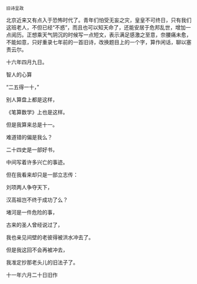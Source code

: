     旧诗呈政 

   北京近来又有点入于恐怖时代了。青年们怕受无妄之灾，皇皇不可终日，只有我们这班老人，不但已经“不惑”，而且也可以知天命了，还能安居于危邦乱世，增加一点阅历。正想乘天气阴沉的时候写一点短文，表示满足感激之至意，奈腰痛未愈，不能如意，只好重录七年前的一首旧诗，改换题目上的一个字，算作闲话，聊以塞责云尔。

   十六年四月九日。

   智人的心算

   “二五得一十，”

   别人算盘上都是这样，

   《笔算数学》上也是这样。

   但是我算来总是十一。

   难道错的偏是我么？

   二十四史是一部好书，

   中间写着许多兴亡的事迹。

   但在我看来却只是一部立志传：

   刘项两人争夺天下，

   汉高祖岂不终于成功了么？

   堵河是一件危险的事，

   古来的圣人曾经说过了，

   我也亲见间壁的老彼得被洪水冲去了。

   但是我这回不会再被冲去，

   我准定抄那老头儿的旧法子了。

   十一年六月二十日旧作

